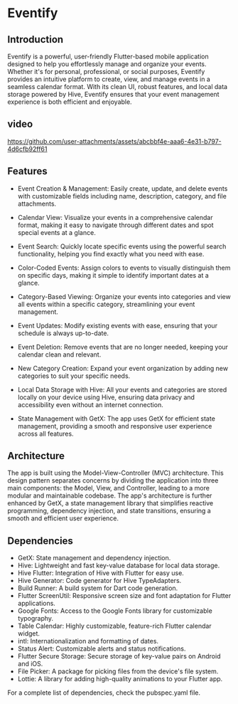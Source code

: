 # Eventify
## Introduction

Eventify is a powerful, user-friendly Flutter-based mobile application designed to help you effortlessly manage and organize your events. Whether it's for personal, professional, or social purposes, Eventify provides an intuitive platform to create, view, and manage events in a seamless calendar format. With its clean UI, robust features, and local data storage powered by Hive, Eventify ensures that your event management experience is both efficient and enjoyable.
## video


https://github.com/user-attachments/assets/abcbbf4e-aaa6-4e31-b797-4d6cfb92ff61


## Features
- Event Creation & Management: Easily create, update, and delete events with customizable fields including name, description, category, and file attachments.

- Calendar View: Visualize your events in a comprehensive calendar format, making it easy to navigate through different dates and spot special events at a glance.

- Event Search: Quickly locate specific events using the powerful search functionality, helping you find exactly what you need with ease.

- Color-Coded Events: Assign colors to events to visually distinguish them on specific days, making it simple to identify important dates at a glance.

- Category-Based Viewing: Organize your events into categories and view all events within a specific category, streamlining your event management.

- Event Updates: Modify existing events with ease, ensuring that your schedule is always up-to-date.

- Event Deletion: Remove events that are no longer needed, keeping your calendar clean and relevant.

- New Category Creation: Expand your event organization by adding new categories to suit your specific needs.

- Local Data Storage with Hive: All your events and categories are stored locally on your device using Hive, ensuring data privacy and accessibility even without an internet connection.

- State Management with GetX: The app uses GetX for efficient state management, providing a smooth and responsive user experience across all features.
## Architecture
The app is built using the Model-View-Controller (MVC) architecture. This design pattern separates concerns by dividing the application into three main components: the Model, View, and Controller, leading to a more modular and maintainable codebase. The app's architecture is further enhanced by GetX, a state management library that simplifies reactive programming, dependency injection, and state transitions, ensuring a smooth and efficient user experience.

## Dependencies
- GetX: State management and dependency injection.
- Hive: Lightweight and fast key-value database for local data storage.
- Hive Flutter: Integration of Hive with Flutter for easy use.
- Hive Generator: Code generator for Hive TypeAdapters.
- Build Runner: A build system for Dart code generation.
- Flutter ScreenUtil: Responsive screen size and font adaptation for Flutter applications.
- Google Fonts: Access to the Google Fonts library for customizable typography.
- Table Calendar: Highly customizable, feature-rich Flutter calendar widget.
- intl: Internationalization and formatting of dates.
- Status Alert: Customizable alerts and status notifications.
- Flutter Secure Storage: Secure storage of key-value pairs on Android and iOS.
- File Picker: A package for picking files from the device's file system.
- Lottie: A library for adding high-quality animations to your Flutter app.

For a complete list of dependencies, check the pubspec.yaml file.
